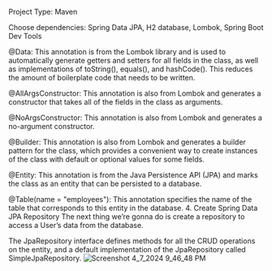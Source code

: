 Project Type: Maven

Choose dependencies:  Spring Data JPA, H2 database, Lombok, Spring Boot Dev Tools

@Data: This annotation is from the Lombok library and is used to automatically generate getters and setters for all fields in the class, as well as implementations of toString(), equals(), and hashCode(). This reduces the amount of boilerplate code that needs to be written.

@AllArgsConstructor: This annotation is also from Lombok and generates a constructor that takes all of the fields in the class as arguments.

@NoArgsConstructor: This annotation is also from Lombok and generates a no-argument constructor.

@Builder: This annotation is also from Lombok and generates a builder pattern for the class, which provides a convenient way to create instances of the class with default or optional values for some fields.

@Entity: This annotation is from the Java Persistence API (JPA) and marks the class as an entity that can be persisted to a database.

@Table(name = "employees"): This annotation specifies the name of the table that corresponds to this entity in the database.
4. Create Spring Data JPA Repository
The next thing we’re gonna do is create a repository to access a User’s data from the database.

The JpaRepository interface defines methods for all the CRUD operations on the entity, and a default implementation of the JpaRepository called SimpleJpaRepository.
![Screenshot 4_7_2024 9_46_48 PM](https://github.com/devc1234/spring-boot-test/assets/155445639/d7015124-289f-4765-9cf0-7542d2dff9fd)
